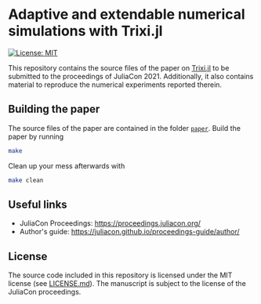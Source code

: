 # Adaptive and extendable numerical simulations with Trixi.jl

[![License: MIT](https://img.shields.io/badge/License-MIT-success.svg)](https://opensource.org/licenses/MIT)

This repository contains the source files of the paper on 
[Trixi.jl](https://github.com/trixi-framework/Trixi.jl) to be submitted
to the proceedings of JuliaCon 2021. Additionally, it also contains
material to reproduce the numerical experiments reported therein.

## Building the paper

The source files of the paper are contained in the folder [`paper`](paper/).
Build the paper by running
```bash
make
```
Clean up your mess afterwards with
```bash
make clean
```

## Useful links

* JuliaCon Proceedings: https://proceedings.juliacon.org/
* Author's guide: https://juliacon.github.io/proceedings-guide/author/


## License

The source code included in this repository is licensed under the MIT license 
(see [LICENSE.md](LICENSE.md)). The manuscript is subject to the license of
the JuliaCon proceedings.
